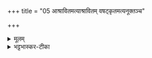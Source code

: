 +++
title = "05 आश्रावितमत्याश्रावितम् वषट्कृतमत्यनूक्तञ्च"

+++


<details><summary>मूलम्</summary>

आश्रा॑वितम॒त्याश्रा॑वितम् ।  
वष॑ट्कृतम॒त्यनू᳚क्तञ्च य॒ज्ञे ।  
अति॑रिक्त॒ङ्कर्म॑णो॒ यच्च॑ ही॒नम् ।  
य॒ज्ञᳶ पर्वा॑णि प्रति॒रन्ने॑ति क॒ल्पय॑न् ।  
स्वाहा॑कृ॒ताऽऽहु॑तिरेतु दे॒वान् ॥111॥
</details>

<details><summary>भट्टभास्कर-टीका</summary>

2आश्रावितमिति ॥ अस्मिन् यज्ञे यत् आश्रावितं सम्यङ्निर्वर्तिताश्रावणं अत्याश्रावितं असमीचीनाश्रावणं वषट्कृतं सम्यक् वषट्कारेण दत्तं अत्यनूक्तं असमीचीनानुवचनम् ।  
अतिरिक्तमित्यादि । समानम् । समीचीनकरणमत्र कल्पनं वेदितव्यम् ॥  

-  तस्मात् अस्य कर्मणो यदतिरिक्तं मात्राधिक्येन कृतं यच्च हीनं मात्राया ऊनं तत्सर्वं यज्ञः यष्टव्यं तदेव ब्रह्म कल्पयन् गुणीकुर्वन् फलसाधनसमर्थं कुर्वन् पर्वाणि यागकालांश्च प्रतिरन् सम्यङ्निर्वर्तितयागतया वर्धयन् अशून्यं कुर्वन् एति अविच्छेदेन वर्तते । तदर्थं इयं स्वाहाकृता स्वाहाकारेण संस्कृता आहुतिः देवान् एतु गच्छतु तेषां स्थितये भवतु ॥
</details>
